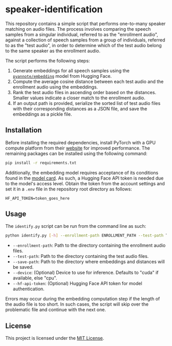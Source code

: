 # speaker-identification

This repository contains a simple script that performs one-to-many speaker matching on audio files. The process involves comparing the speech samples from a singular individual, referred to as the "enrollment audio", against a collection of speech samples from a group of individuals, referred to as the "test audio", in order to determine which of the test audio belong to the same speaker as the enrollment audio.

The script performs the following steps:

1. Generate embeddings for all speech samples using the [`pyannote/embedding`](https://huggingface.co/pyannote/embedding) model from Hugging Face.
2. Compute the average cosine distance between each test audio and the enrollment audio using the embeddings.
3. Rank the test audio files in ascending order based on the distances. Smaller values indicate a closer match to the enrollment audio.
4. If an output path is provided, serialize the sorted list of test audio files with their corresponding distances as a JSON file, and save the embeddings as a pickle file.

## Installation

Before installing the required dependencies, install PyTorch with a GPU compute platform from their [website](https://pytorch.org/get-started/locally) for improved performance. The remaining packages can be installed using the following command:

```bash
pip install -r requirements.txt
```

Additionally, the embedding model requires acceptance of its conditions found in the [model card](https://huggingface.co/pyannote/embedding). As such, a Hugging Face API token is needed due to the model's access level. Obtain the token from the account settings and set it in a `.env` file in the repository root directory as follows:

```env
HF_API_TOKEN=token_goes_here
```

## Usage

The `identify.py` script can be run from the command line as such:

```bash
python identify.py [-h] --enrollment-path ENROLLMENT_PATH --test-path TEST_PATH --save-path SAVE_PATH [--device DEVICE] [--hf-api-token HF_API_TOKEN]
```

- `--enrollment-path`: Path to the directory containing the enrollment audio files.
- `--test-path`: Path to the directory containing the test audio files.
- `--save-path`: Path to the directory where embeddings and distances will be saved.
- `--device`: (Optional) Device to use for inference. Defaults to "cuda" if available, else "cpu".
- `--hf-api-token`: (Optional) Hugging Face API token for model authentication.

Errors may occur during the embedding computation step if the length of the audio file is too short. In such cases, the script will skip over the problematic file and continue with the next one.

## License

This project is licensed under the [MIT License](LICENSE).
